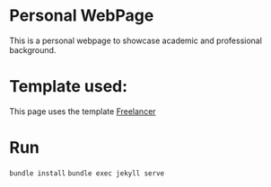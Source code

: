 # Personal WebPage

This is a personal webpage to showcase academic and professional background.


# Template used:

This page uses the template [Freelancer](http://jekyllthemes.io/theme/22012350/freelancer-theme) 

# Run
`bundle install`
`bundle exec jekyll serve`
